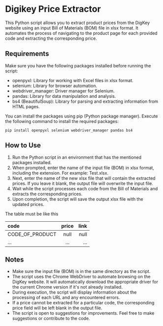 
# Digikey Price Extractor

This Python script allows you to extract product prices from the DigKey website using an input Bill of Materials (BOM) file in xlsx format. It automates the process of navigating to the product page for each provided code and extracting the corresponding price.

## Requirements

Make sure you have the following packages installed before running the script:

- openpyxl: Library for working with Excel files in xlsx format.
- selenium: Library for browser automation.
- webdriver_manager: Driver manager for Selenium.
- pandas: Library for data manipulation and analysis.
- bs4 (BeautifulSoup): Library for parsing and extracting information from HTML pages.

You can install the packages using pip (Python package manager). Execute the following command to install the required packages:

`pip install openpyxl selenium webdriver_manager pandas bs4
`

## How to Use

1. Run the Python script in an environment that has the mentioned packages installed.
2. When prompted, enter the name of the input file (BOM) in xlsx format, including the extension. For example: Test.xlsx.
3. Next, enter the name of the new xlsx file that will contain the extracted prices. If you leave it blank, the output file will overwrite the input file.
4. Wait while the script processes each code from the Bill of Materials and extracts the corresponding prices.
5. Upon completion, the script will save the output xlsx file with the updated prices.

The table must be like this

| code| price | link |
| :---         |     :---:      |          ---: |
| CODE_OF_PRODUCT  | null     | null   |
|  ...  | ...      | ...     |



## Notes

- Make sure the input file (BOM) is in the same directory as the script.
- The script uses the Chrome WebDriver to automate browsing on the DigKey website. It will automatically download the appropriate driver for the current Chrome version if it's not already installed.
- During execution, the script will display information about the processing of each URL and any encountered errors.
- If a price cannot be extracted for a particular code, the corresponding price field will be left blank in the output file.
- The script is open to suggestions for improvements. Feel free to make suggestions or contribute to the code.
